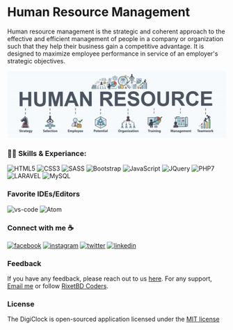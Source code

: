 # Human Resource Management

Human resource management is the strategic and coherent approach to the effective and efficient management of people in a company or organization such that they help their business gain a competitive advantage. It is designed to maximize employee performance in service of an employer's strategic objectives.

![Logo](https://raw.githubusercontent.com/rixetbd/HiHr/main/human-resource-banner.jpg)


### 👨‍💻 Skills & Experiance:

![HTML5](https://img.shields.io/badge/HTML5-E34F26?style=for-the-badge&logo=html5&logoColor=white)
![CSS3](https://img.shields.io/badge/CSS3-1572B6?style=for-the-badge&logo=css3&logoColor=white)
![SASS](https://img.shields.io/badge/SASS-hotpink.svg?style=for-the-badge&logo=SASS&logoColor=white)
![Bootstrap](https://img.shields.io/badge/Bootstrap-563D7C?style=for-the-badge&logo=bootstrap&logoColor=white)
![JavaScript](https://img.shields.io/badge/JavaScript-F7DF1E?style=for-the-badge&logo=javascript&logoColor=black)
![JQuery](https://img.shields.io/badge/jQuery-0769AD?style=for-the-badge&logo=jquery&logoColor=white)
![PHP7](https://img.shields.io/badge/PHP-777BB4?style=for-the-badge&logo=php&logoColor=white)
![LARAVEL](https://img.shields.io/badge/LARAVEL-F05340?style=for-the-badge&logo=laravel&logoColor=white)
![MySQL](https://img.shields.io/badge/MySQL-00000F?style=for-the-badge&logo=mysql&logoColor=white)

### Favorite IDEs/Editors 

![vs-code](https://img.shields.io/badge/-VS%20Code-007ACC?style=for-the-badge&logo=visual-studio-code)
![Atom](https://img.shields.io/badge/Atom-%2366595C.svg?style=for-the-badge&logo=atom&logoColor=white)

###  Connect with me ☕

[<img src="https://camo.githubusercontent.com/2d1ffa69dd491ebeca01b2098cf8233dd09950ff5895abccd5b455ca442abc59/68747470733a2f2f696d672e736869656c64732e696f2f62616467652f46616365626f6f6b2d3138373746323f7374796c653d666f722d7468652d6261646765266c6f676f3d66616365626f6f6b266c6f676f436f6c6f723d7768697465" alt="facebook" height="30" style="max-width: 100%;">](https://www.facebook.com/rixet.rabiul)  [<img src="https://camo.githubusercontent.com/b3d4671768bd0f9b6c8f410a25a96e0c5a4d135208d8910461e986f97e7985ab/68747470733a2f2f696d672e736869656c64732e696f2f62616467652f496e7374616772616d2d4534343035463f7374796c653d666f722d7468652d6261646765266c6f676f3d696e7374616772616d266c6f676f436f6c6f723d7768697465" alt="instagram" height="30" style="max-width: 100%;">](https://www.instagram.com/rixetbd/)  [<img src="https://camo.githubusercontent.com/5d03c86f6a75f7cbe80d135d9162fbf6dc46a31253cf30a8e9bb8279b4d574d3/68747470733a2f2f696d672e736869656c64732e696f2f62616467652f547769747465722d3144413146323f7374796c653d666f722d7468652d6261646765266c6f676f3d74776974746572266c6f676f436f6c6f723d7768697465" alt="twitter" height="30" style="max-width: 100%;">](https://twitter.com/rixetbd)  [<img src="https://camo.githubusercontent.com/a80d00f23720d0bc9f55481cfcd77ab79e141606829cf16ec43f8cacc7741e46/68747470733a2f2f696d672e736869656c64732e696f2f62616467652f4c696e6b6564496e2d3030373742353f7374796c653d666f722d7468652d6261646765266c6f676f3d6c696e6b6564696e266c6f676f436f6c6f723d7768697465" alt="linkedin" height="30" style="max-width: 100%;">](https://www.linkedin.com/in/rixetbd/)  


### Feedback

If you have any feedback, please reach out to us [here](https://www.facebook.com/rixetbd/reviews/). For any support, [Email me](mailto:rixetbd@gmail.com) or follow [RixetBD Coders](https://facebook.com/rixetbd).

### License

The DigiClock is open-sourced application licensed under the [MIT license](https://choosealicense.com/licenses/mit/)

